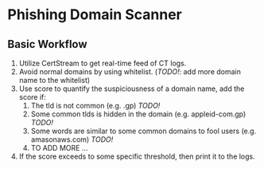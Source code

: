 # Phishing Domain Scanner

## Basic Workflow

1. Utilize CertStream to get real-time feed of CT logs.
2. Avoid normal domains by using whitelist. (*TODO!*: add more domain name to the whitelist)
3. Use score to quantify the suspiciousness of a domain name, add the score if:
    1. The tld is not common (e.g. .gp) *TODO!*
    2. Some common tlds is hidden in the domain (e.g. appleid-com.gp) *TODO!*
    3. Some words are similar to some common domains to fool users (e.g. amasonaws.com) *TODO!*
    4. TO ADD MORE ...
4. If the score exceeds to some specific threshold, then print it to the logs.